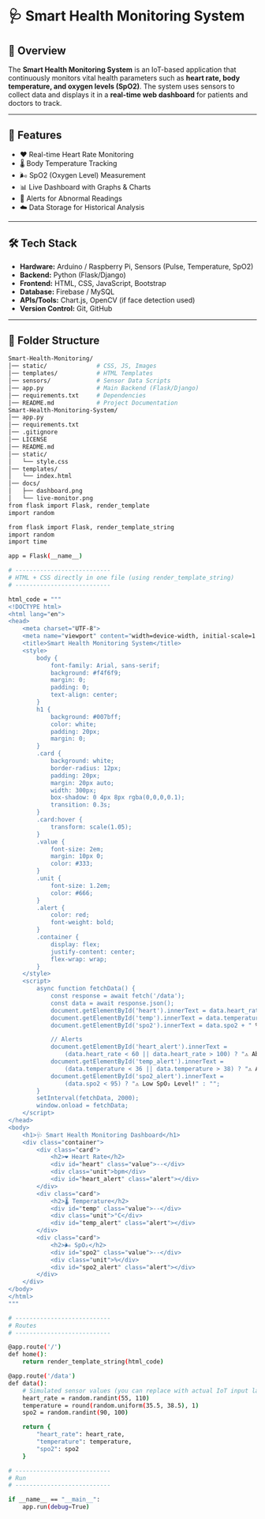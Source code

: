 # 🩺 Smart Health Monitoring System  

## 📌 Overview  
The **Smart Health Monitoring System** is an IoT-based application that continuously monitors vital health parameters such as **heart rate, body temperature, and oxygen levels (SpO2)**. The system uses sensors to collect data and displays it in a **real-time web dashboard** for patients and doctors to track.  

---

## 🎯 Features    
- ❤️ Real-time Heart Rate Monitoring  
- 🌡️ Body Temperature Tracking  
- 🌬️ SpO2 (Oxygen Level) Measurement  
- 📊 Live Dashboard with Graphs & Charts  
- 🔔 Alerts for Abnormal Readings  
- ☁️ Data Storage for Historical Analysis  

---

## 🛠️ Tech Stack  
- **Hardware:** Arduino / Raspberry Pi, Sensors (Pulse, Temperature, SpO2)  
- **Backend:** Python (Flask/Django)  
- **Frontend:** HTML, CSS, JavaScript, Bootstrap  
- **Database:** Firebase / MySQL  
- **APIs/Tools:** Chart.js, OpenCV (if face detection used)  
- **Version Control:** Git, GitHub  

---

## 📂 Folder Structure  
```bash
Smart-Health-Monitoring/
│── static/              # CSS, JS, Images                      
│── templates/           # HTML Templates            
│── sensors/             # Sensor Data Scripts                        
│── app.py               # Main Backend (Flask/Django)                    
│── requirements.txt     # Dependencies                   
│── README.md            # Project Documentation                     
Smart-Health-Monitoring-System/
│── app.py
│── requirements.txt
│── .gitignore
│── LICENSE
│── README.md
│── static/
│   └── style.css
│── templates/
│   └── index.html
│── docs/
│   ├── dashboard.png
│   └── live-monitor.png
from flask import Flask, render_template
import random

from flask import Flask, render_template_string
import random
import time

app = Flask(__name__)

# ---------------------------
# HTML + CSS directly in one file (using render_template_string)
# ---------------------------

html_code = """
<!DOCTYPE html>
<html lang="en">
<head>
    <meta charset="UTF-8">
    <meta name="viewport" content="width=device-width, initial-scale=1.0">
    <title>Smart Health Monitoring System</title>
    <style>
        body {
            font-family: Arial, sans-serif;
            background: #f4f6f9;
            margin: 0;
            padding: 0;
            text-align: center;
        }
        h1 {
            background: #007bff;
            color: white;
            padding: 20px;
            margin: 0;
        }
        .card {
            background: white;
            border-radius: 12px;
            padding: 20px;
            margin: 20px auto;
            width: 300px;
            box-shadow: 0 4px 8px rgba(0,0,0,0.1);
            transition: 0.3s;
        }
        .card:hover {
            transform: scale(1.05);
        }
        .value {
            font-size: 2em;
            margin: 10px 0;
            color: #333;
        }
        .unit {
            font-size: 1.2em;
            color: #666;
        }
        .alert {
            color: red;
            font-weight: bold;
        }
        .container {
            display: flex;
            justify-content: center;
            flex-wrap: wrap;
        }
    </style>
    <script>
        async function fetchData() {
            const response = await fetch('/data');
            const data = await response.json();
            document.getElementById('heart').innerText = data.heart_rate + " bpm";
            document.getElementById('temp').innerText = data.temperature + " °C";
            document.getElementById('spo2').innerText = data.spo2 + " %";

            // Alerts
            document.getElementById('heart_alert').innerText = 
                (data.heart_rate < 60 || data.heart_rate > 100) ? "⚠️ Abnormal Heart Rate!" : "";
            document.getElementById('temp_alert').innerText = 
                (data.temperature < 36 || data.temperature > 38) ? "⚠️ Abnormal Temperature!" : "";
            document.getElementById('spo2_alert').innerText = 
                (data.spo2 < 95) ? "⚠️ Low SpO₂ Level!" : "";
        }
        setInterval(fetchData, 2000);
        window.onload = fetchData;
    </script>
</head>
<body>
    <h1>🩺 Smart Health Monitoring Dashboard</h1>
    <div class="container">
        <div class="card">
            <h2>❤️ Heart Rate</h2>
            <div id="heart" class="value">--</div>
            <div class="unit">bpm</div>
            <div id="heart_alert" class="alert"></div>
        </div>
        <div class="card">
            <h2>🌡️ Temperature</h2>
            <div id="temp" class="value">--</div>
            <div class="unit">°C</div>
            <div id="temp_alert" class="alert"></div>
        </div>
        <div class="card">
            <h2>🌬️ SpO₂</h2>
            <div id="spo2" class="value">--</div>
            <div class="unit">%</div>
            <div id="spo2_alert" class="alert"></div>
        </div>
    </div>
</body>
</html>
"""

# ---------------------------
# Routes
# ---------------------------

@app.route('/')
def home():
    return render_template_string(html_code)

@app.route('/data')
def data():
    # Simulated sensor values (you can replace with actual IoT input later)
    heart_rate = random.randint(55, 110)
    temperature = round(random.uniform(35.5, 38.5), 1)
    spo2 = random.randint(90, 100)

    return {
        "heart_rate": heart_rate,
        "temperature": temperature,
        "spo2": spo2
    }

# ---------------------------
# Run
# ---------------------------

if __name__ == "__main__":
    app.run(debug=True)
